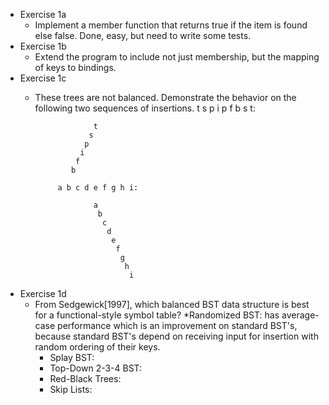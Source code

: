 * Exercise 1a
  * Implement a member function that returns true if the item is found else false. Done, easy, but need to write some tests.
* Exercise 1b
  * Extend the program to include not just membership, but the mapping of keys to bindings.
* Exercise 1c
  * These trees are not balanced. Demonstrate the behavior on the following two sequences of insertions.
             t s p i p f b s t:
                    
                     t
                    s
                   p
                  i
                 f
                b

             a b c d e f g h i:

                     a
                      b
                       c
                        d
                         e
                          f
                           g
                            h
                             i

* Exercise 1d 
  * From Sedgewick[1997], which balanced BST data structure is best for a functional-style symbol table?
    *Randomized BST: has average-case performance which is an improvement on standard BST's, because standard BST's depend on receiving input for insertion with 
random ordering of their keys.
    * Splay BST:
    * Top-Down 2-3-4 BST:
    * Red-Black Trees:
    * Skip Lists:
